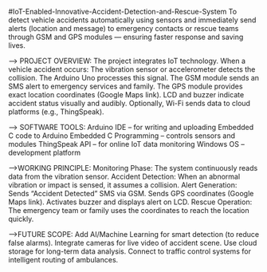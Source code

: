 #IoT-Enabled-Innovative-Accident-Detection-and-Rescue-System
To detect vehicle accidents automatically using sensors and immediately send alerts (location and message) to emergency contacts or rescue teams through GSM and GPS modules — ensuring faster response and saving lives.

--> PROJECT OVERVIEW:
The project integrates IoT technology.
When a vehicle accident occurs:
The vibration sensor or accelerometer detects the collision.
The Arduino Uno processes this signal.
The GSM module sends an SMS alert to emergency services and family.
The GPS module provides exact location coordinates (Google Maps link).
LCD and buzzer indicate accident status visually and audibly.
Optionally, Wi-Fi sends data to cloud platforms (e.g., ThingSpeak).

--> SOFTWARE TOOLS:
Arduino IDE – for writing and uploading Embedded C code to Arduino
Embedded C Programming – controls sensors and modules
ThingSpeak API – for online IoT data monitoring
Windows OS – development platform

-->WORKING PRINCIPLE:
Monitoring Phase:
The system continuously reads data from the vibration sensor.
Accident Detection:
When an abnormal vibration or impact is sensed, it assumes a collision.
Alert Generation:
Sends “Accident Detected” SMS via GSM.
Sends GPS coordinates (Google Maps link).
Activates buzzer and displays alert on LCD.
Rescue Operation:
The emergency team or family uses the coordinates to reach the location quickly.

-->FUTURE SCOPE:
Add AI/Machine Learning for smart detection (to reduce false alarms).
Integrate cameras for live video of accident scene.
Use cloud storage for long-term data analysis.
Connect to traffic control systems for intelligent routing of ambulances.

